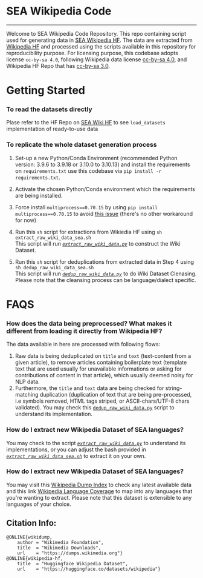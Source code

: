 # **SEA Wikipedia Code**
---
Welcome to SEA Wikipedia Code Repository. This repo containing script used for generating data in [SEA Wikipedia HF](https://huggingface.co/datasets/sabilmakbar/sea_wiki). The data are extracted from [Wikipedia HF](https://huggingface.co/datasets/wikipedia) and processed using the scripts available in this repository for reproducibility purpose. For licensing purpose, this codebase adopts license ```cc-by-sa 4.0```, following Wikipedia data license [cc-by-sa 4.0](https://en.wikipedia.org/wiki/Wikipedia:Copyrights), and Wikipedia HF Repo that has [cc-by-sa 3.0](https://huggingface.co/datasets/wikipedia).

# Getting Started #
### To read the datasets directly ###
Plase refer to the HF Repo on [SEA Wiki HF](https://huggingface.co/datasets/sabilmakbar/sea_wiki) to see ```load_datasets``` implementation of ready-to-use data

### To replicate the whole dataset generation process ###
1. Set-up a new Python/Conda Environment (recommended Python version: 3.9.6 to 3.9.18 or 3.10.0 to 3.10.13) and install the requirements on ```requirements.txt``` use this codebase via ```pip install -r requirements.txt```.

2. Activate the chosen Python/Conda environment which the requirements are being installed.

3. Force install ```multiprocess==0.70.15``` by using ```pip install multiprocess==0.70.15``` to avoid [this issue](https://github.com/huggingface/datasets/issues/5613#issuecomment-1703169594) (there's no other workaround for now)

4. Run this ```sh``` script for extractions from Wikiedia HF using ```sh extract_raw_wiki_data_sea.sh```<br>
This script will run [_```extract_raw_wiki_data.py```_](https://huggingface.co/datasets/sabilmakbar/sea_wiki/blob/main/extract_raw_wiki_data.py) to construct the Wiki Dataset.

5.  Run this ```sh``` script for deduplications from extracted data in Step 4 using ```sh dedup_raw_wiki_data_sea.sh```<br>
This script will run [_```dedup_raw_wiki_data.py```_](https://huggingface.co/datasets/sabilmakbar/sea_wiki/blob/main/dedup_raw_wiki_data.py) to do Wiki Dataset Clenasing. Please note that the cleansing process can be language/dialect specific.


# **FAQS**

### How does the data being preprocessed? What makes it different from loading it directly from Wikipedia HF?
The data available in here are processed with following flows:
1. Raw data is being deduplicated on ```title``` and ```text``` (text-content from a given article), to remove articles containing boilerplate text (template text that are used usually for unavailable informations or asking for contributions of content in that article), which usually deemed noisy for NLP data.
2. Furthermore, the ```title``` and ```text``` data are being checked for string-matching duplication (duplication of text that are being pre-processed, i.e symbols removed, HTML tags striped, or ASCII-chars/UTF-8 chars validated). You may check this [ ```dedup_raw_wiki_data.py```](https://huggingface.co/datasets/sabilmakbar/sea_wiki/blob/main/dedup_raw_wiki_data.py) script to understand its implementation.

### How do I extract new Wikipedia Dataset of SEA languages?
You may check to the script [_```extract_raw_wiki_data.py```_](https://huggingface.co/datasets/sabilmakbar/sea_wiki/blob/main/extract_raw_wiki_data.py) to understand its implementations, or you can adjust the bash provided in [_```extract_raw_wiki_data_sea.sh```_](https://huggingface.co/datasets/sabilmakbar/sea_wiki/blob/main/extract_raw_wiki_data_sea.sh) to extract it on your own. 

### How do I extract new Wikipedia Dataset of SEA languages?
You may visit this [Wikipedia Dump Index](https://dumps.wikimedia.org/backup-index.html) to check any latest available data and this link [Wikipedia Language Coverage](https://meta.wikimedia.org/wiki/List_of_Wikipedias_by_country) to map into any languages that you're wanting to extract. Please note that this dataset is extensible to any languages of your choice.

## Citation Info:
```
@ONLINE{wikidump,
    author = "Wikimedia Foundation",
    title  = "Wikimedia Downloads",
    url    = "https://dumps.wikimedia.org"}
@ONLINE{wikipedia-hf,
    title  = "Huggingface Wikipedia Dataset",
    url    = "https://huggingface.co/datasets/wikipedia"}
```
